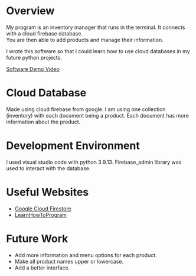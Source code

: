# Overview
My program is an inventory manager that runs in the terminal.  It connects with a cloud firebase database.  
You are then able to add products and manage their information.

I wrote this software so that I could learn how to use cloud databases in my future python projects.  

[Software Demo Video](http://youtube.link.goes.here)

# Cloud Database
Made using cloud firebase from google.
I am using one collection (inventory) with each document being a product.  Each document has more information about the product.

# Development Environment
I used visual studio code with python 3.9.13. 
Firebase_admin library was used to interact with the database. 

# Useful Websites
* [Google Cloud Firestore](https://firebase.google.com/docs/firestore/query-data/queries#python)
* [LearnHowToProgram](https://www.learnhowtoprogram.com/react-part-time-react-track/react-with-nosql-part-2/firestore-queries)

# Future Work
* Add more information and menu options for each product.
* Make all product names upper or lowercase.
* Add a better interface.